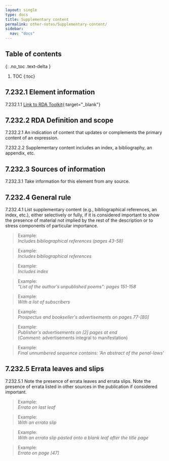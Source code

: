 ```yaml
---
layout: single
type: docs
title: Supplementary content
permalink: other-notes/Supplementary-content/
sidebar:
  nav: "docs"
---
```


## Table of contents
{: .no_toc .text-delta }

1. TOC
{:toc}

## 7.232.1 Element information

<a name="7.232.1.1">7.232.1.1</a> [Link to RDA Toolkit](https://beta.rdatoolkit.org/Content?externalId=en-US_ala-9d596c05-acc2-39b5-b52a-3274c90ab41d){:target="_blank"}

## 7.232.2 RDA Definition and scope

<a name="7.232.2.1">7.232.2.1</a> An indication of content that updates or complements the primary content of an expression.

<a name="7.232.2.2">7.232.2.2</a> Supplementary content includes an index, a bibliography, an appendix, etc.

## 7.232.3 Sources of information

<a name="7.232.3.1">7.232.3.1</a> Take information for this element from any source.

## 7.232.4 General rule

<a name="7.232.4.1">7.232.4.1</a>  List supplementary content (e.g., bibliographical references, an index, etc.), either selectively or fully, if it is considered important to show the presence of material not implied by the rest of the description or to stress components of particular importance.

>Example:  
><CITE>Includes bibliographical references (pages 43-58)</CITE>

>Example:  
><CITE>Includes bibliographical references</CITE>

>Example:  
><CITE>Includes index</CITE>

>Example:  
><CITE>"List of the author's unpublished poems": pages 151-158</CITE>

>Example:  
><CITE>With a list of subscribers</CITE>

>Example:  
><CITE>Prospectus and bookseller's advertisements on pages 77-[80]</CITE>

>Example:  
><CITE>Publisher's advertisements on [2] pages at end</CITE>  
>(*Comment*: advertisements integral to manifestation)

>Example:  
><CITE>Final unnumbered sequence contains: 'An abstract of the penal-laws'</CITE>

## 7.232.5 Errata leaves and slips

<a name="7.232.5.1">7.232.5.1</a> Note the presence of errata leaves and errata slips. Note the presence of errata listed in other sources in the publication if considered important.

>Example:  
><CITE>Errata on last leaf</CITE>

>Example:  
><CITE>With an errata slip</CITE>

>Example:  
><CITE>With an errata slip pasted onto a blank leaf after the title page</CITE>

>Example:  
><CITE>Errata on page [47]</CITE>